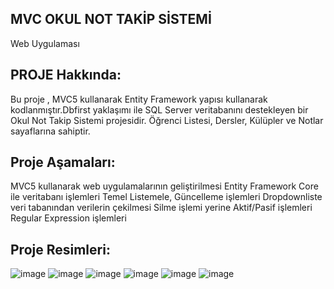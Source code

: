 MVC OKUL NOT TAKİP SİSTEMİ
-----------------------------------
Web Uygulaması

PROJE Hakkında:
-----------------------------------
Bu proje , MVC5 kullanarak Entity Framework yapısı kullanarak kodlanmıştır.Dbfirst yaklaşımı ile SQL Server veritabanını destekleyen bir Okul Not Takip Sistemi projesidir. Öğrenci Listesi, Dersler, Külüpler  ve Notlar sayaflarına sahiptir.

Proje Aşamaları:
----------------------------------
MVC5 kullanarak web uygulamalarının geliştirilmesi
Entity Framework Core ile veritabanı işlemleri
Temel Listemele, Güncelleme işlemleri
Dropdownliste veri tabanından verilerin çekilmesi
Silme işlemi yerine Aktif/Pasif işlemleri
Regular Expression işlemleri

Proje Resimleri:
----------------------------------
![image](https://github.com/Bahricanoz/MvcOkul/assets/128741075/49f0648c-42a2-498e-98b0-b08a004c77b6)
![image](https://github.com/Bahricanoz/MvcOkul/assets/128741075/c4102026-9785-4a48-b0d2-c78c15871948)
![image](https://github.com/Bahricanoz/MvcOkul/assets/128741075/3426a9b2-005a-47db-889a-d3da0ac23729)
![image](https://github.com/Bahricanoz/MvcOkul/assets/128741075/bdf6ac0f-7228-4c77-843b-d1b17de31a94)
![image](https://github.com/Bahricanoz/MvcOkul/assets/128741075/749a1352-9910-4f1e-976b-22e72dc4c021)
![image](https://github.com/Bahricanoz/MvcOkul/assets/128741075/225af40f-ccf1-4376-aff5-385a6e482167)




